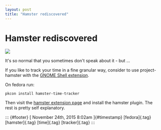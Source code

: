 ```yaml
---
layout: post
title: "Hamster rediscovered"
---
```



Hamster rediscovered
====================

![](https://66.media.tumblr.com/130727a95774c8d0867ed1e269336e4b/tumblr_inline_nyb4qh3eXv1s0jj7d_540.png)

It's so normal that you sometimes don't speak about it - but ...

If you like to track your time in a fine granular way, consider to use
project-hamster with the [GNOME Shell
extension](https://extensions.gnome.org/extension/425/project-hamster-extension/).

On fedora run:

    pkcon install hamster-time-tracker

Then visit the [hamster extension
page](https://extensions.gnome.org/extension/425/project-hamster-extension/)
and install the hamster plugin. The rest is pretty self explanatory.

::: {#footer}
[ November 24th, 2015 8:02am ]{#timestamp} [fedora]{.tag}
[hamster]{.tag} [time]{.tag} [tracker]{.tag}
:::
